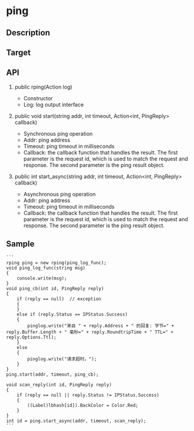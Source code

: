 # ping

## Description

## Target

## API
1. public rping(Action<string> log)  
    - Constructor
    - Log: log output interface

2. public void start(string addr, int timeout, Action<int, PingReply> callback)  
    - Synchronous ping operation
    - Addr: ping address
    - Timeout: ping timeout in milliseconds
    - Callback: the callback function that handles the result. The first parameter is the request id, which is used to match the request and response. The second parameter is the ping result object.

3. public int start_async(string addr, int timeout, Action<int, PingReply> callback)
    - Asynchronous ping operation
    - Addr: ping address
    - Timeout: ping timeout in milliseconds
    - Callback: the callback function that handles the result. The first parameter is the request id, which is used to match the request and response. The second parameter is the ping result object.

## Sample
    ```
    rping ping = new rping(ping_log_func);
    void ping_log_func(string msg)
    {
        console.write(msg);
    }
    void ping_cb(int id, PingReply reply)
    {
        if (reply == null)  // exception
        {
        }
        else if (reply.Status == IPStatus.Success)
        {
            pinglog.write("来自 " + reply.Address + " 的回复: 字节=" + reply.Buffer.Length + " 毫秒=" + reply.RoundtripTime + " TTL=" + reply.Options.Ttl);
        }
        else
        {
            pinglog.write("请求超时。");
        }
    }
    ping.start(addr, timeout, ping_cb);

    void scan_reply(int id, PingReply reply)
    {
        if (reply == null || reply.Status != IPStatus.Success)
        {
            ((Label)lbhash[id]).BackColor = Color.Red;
        }
    }
    int id = ping.start_async(addr, timeout, scan_reply);
    ```